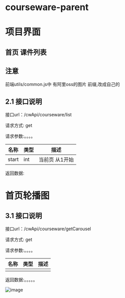 # courseware-parent
# 项目界面

## 首页 课件列表

## 注意

前端utils/common.js中 有阿里oss的图片 前缀,改成自己的

## 2.1 接口说明

接口url：/cwApi/courseware/list

请求方式: get

请求参数:。。。。

| 名称  | 类型 | 描述           |
| ----- | ---- | -------------- |
| start | int  | 当前页 从1开始 |

返回数据: 

# 首页轮播图

## 3.1 接口说明

接口url：/cwApi/courseware/getCarousel

请求方式: get

请求参数:。。。。

| 名称 | 类型 | 描述 |
| ---- | ---- | ---- |
|      |      |      |

返回数据:。。。。。

![image](https://user-images.githubusercontent.com/82166879/181170914-a556886c-d1a6-4e4b-95e9-0bf61b3b39b4.png)

